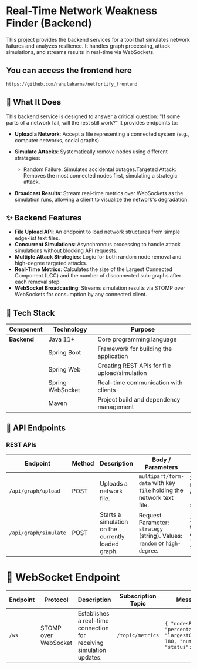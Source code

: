 # Real-Time Network Weakness Finder (Backend)
This project provides the backend services for a tool that simulates network failures and analyzes resilience. It handles graph processing, attack simulations, and streams results in real-time via WebSockets.
## You can access the frontend here 
``` shh
https://github.com/rahulaharma/netfortify_frontend
```
## 🧠 What It Does
This backend service is designed to answer a critical question: "If some parts of a network fail, will the rest still work?"
It provides endpoints to:
* **Upload a Network**: Accept a file representing a connected system (e.g., computer networks, social graphs).
* **Simulate Attacks**: Systematically remove nodes using different strategies:
  * Random Failure: Simulates accidental outages.Targeted Attack: Removes the most connected nodes first, simulating a strategic attack.

* **Broadcast Results**: Stream real-time metrics over WebSockets as the simulation runs, allowing a client to visualize the network's degradation.


## ✨ Backend Features
* **File Upload API**: An endpoint to load network structures from simple edge-list text files.
* **Concurrent Simulations**: Asynchronous processing to handle attack simulations without blocking API requests.
* **Multiple Attack Strategies**: Logic for both random node removal and high-degree targeted attacks.
* **Real-Time Metrics**: Calculates the size of the Largest Connected Component (LCC) and the number of disconnected sub-graphs after each removal step.
* **WebSocket Broadcasting**: Streams simulation results via STOMP over WebSockets for consumption by any connected client.

## 🔧 Tech Stack

| **Component**       | **Technology**     | **Purpose**                                      |
|---------------------|--------------------|--------------------------------------------------|
| **Backend**         | Java 11+           | Core programming language                        |
|                     | Spring Boot        | Framework for building the application           |
|                     | Spring Web         | Creating REST APIs for file upload/simulation    |
|                     | Spring WebSocket   | Real-time communication with clients             |
|                     | Maven              | Project build and dependency management          |


## 📖 API Endpoints

### REST APIs

| **Endpoint**            | **Method** | **Description**                               | **Body / Parameters**                                                                 | **Success Response**                                           |
|-------------------------|------------|-----------------------------------------------|----------------------------------------------------------------------------------------|----------------------------------------------------------------|
| `/api/graph/upload`     | POST       | Uploads a network file.                       | `multipart/form-data` with key `file` holding the network text file.                  | `200 OK` with a text message, e.g., `"Graph loaded successfully."` |
| `/api/graph/simulate`   | POST       | Starts a simulation on the currently loaded graph. | Request Parameter: `strategy` (string). Values: `random` or `high-degree`.            | `200 OK` with a text message, e.g., `"Simulation started."`     |



# 📡 WebSocket Endpoint

| **Endpoint** | **Protocol**         | **Description**                                                  | **Subscription Topic** | **Message Payload (JSON)**                                                                                                                                       |
|--------------|----------------------|------------------------------------------------------------------|-------------------------|------------------------------------------------------------------------------------------------------------------------------------------------------------------|
| `/ws`        | STOMP over WebSocket | Establishes a real-time connection for receiving simulation updates. | `/topic/metrics`        | `{ "nodesRemoved": 10, "percentageRemoved": 5.0, "largestConnectedComponentSize": 180, "numberOfComponents": 2, "status": "RUNNING" }` |


